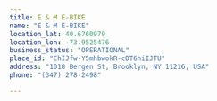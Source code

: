 ```yaml
---
title: E & M E-BIKE
name: "E & M E-BIKE"
location_lat: 40.6760979
location_lon: -73.9525476
business_status: "OPERATIONAL"
place_id: "ChIJfw-Y5mhbwokR-cDT6hiIJTU"
address: "1018 Bergen St, Brooklyn, NY 11216, USA"
phone: "(347) 278-2498"

---
```

